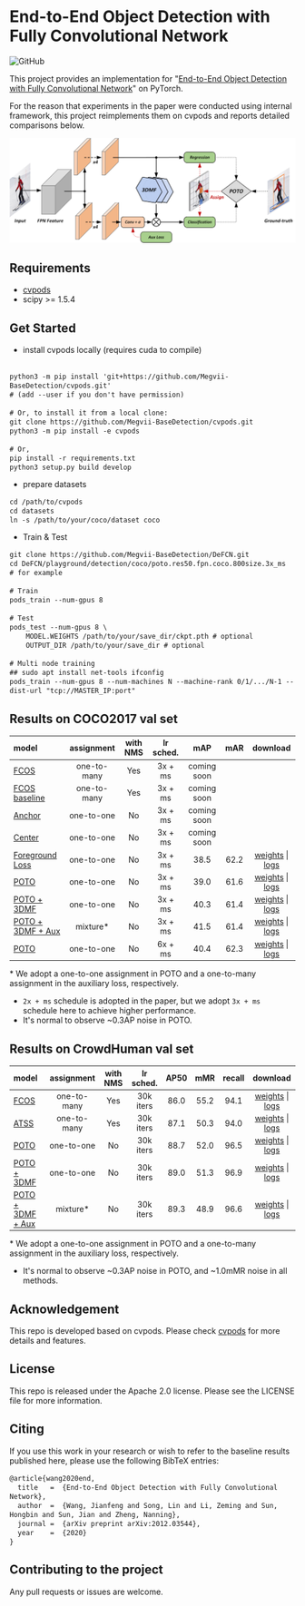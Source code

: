# End-to-End Object Detection with Fully Convolutional Network

![GitHub](https://img.shields.io/github/license/Megvii-BaseDetection/DeFCN)

This project provides an implementation for "[End-to-End Object Detection with Fully Convolutional Network](https://arxiv.org/abs/2012.03544)" on PyTorch.

For the reason that experiments in the paper were conducted using internal framework, this project reimplements them on cvpods and reports detailed comparisons below.

![](./pipeline.png)

## Requirements
* [cvpods](https://github.com/Megvii-BaseDetection/cvpods)
* scipy >= 1.5.4

## Get Started

* install cvpods locally (requires cuda to compile)
```shell

python3 -m pip install 'git+https://github.com/Megvii-BaseDetection/cvpods.git'
# (add --user if you don't have permission)

# Or, to install it from a local clone:
git clone https://github.com/Megvii-BaseDetection/cvpods.git
python3 -m pip install -e cvpods

# Or,
pip install -r requirements.txt
python3 setup.py build develop
```

* prepare datasets
```shell
cd /path/to/cvpods
cd datasets
ln -s /path/to/your/coco/dataset coco
```

* Train & Test
```shell
git clone https://github.com/Megvii-BaseDetection/DeFCN.git
cd DeFCN/playground/detection/coco/poto.res50.fpn.coco.800size.3x_ms  # for example

# Train
pods_train --num-gpus 8

# Test
pods_test --num-gpus 8 \
    MODEL.WEIGHTS /path/to/your/save_dir/ckpt.pth # optional
    OUTPUT_DIR /path/to/your/save_dir # optional

# Multi node training
## sudo apt install net-tools ifconfig
pods_train --num-gpus 8 --num-machines N --machine-rank 0/1/.../N-1 --dist-url "tcp://MASTER_IP:port"

```

## Results on COCO2017 val set

| model | assignment | with NMS | lr sched. | mAP | mAR | download |
|:------|:----------:|:--------:|:---------:|:---:|:---:|:--------:|
| [FCOS](./playground/detection/coco/fcos.res50.fpn.coco.800size.3x_ms) | one-to-many | Yes | 3x + ms | coming soon | | |
| [FCOS baseline](./playground/detection/coco/fcos.res50.fpn.coco.800size.3x_ms.wo_ctrness) | one-to-many | Yes | 3x + ms | coming soon | | |
| [Anchor](./playground/detection/coco/anchor.res50.fpn.coco.800size.3x_ms) | one-to-one | No | 3x + ms | coming soon | | |
| [Center](./playground/detection/coco/center.res50.fpn.coco.800size.3x_ms) | one-to-one | No | 3x + ms | coming soon | | |
| [Foreground Loss](./playground/detection/coco/loss.res50.fpn.coco.800size.3x_ms) | one-to-one | No | 3x + ms | 38.5 | 62.2 | [weights](https://megvii-my.sharepoint.cn/:u:/g/personal/wangjianfeng_megvii_com/EUNLYB_qIRZKlLZ8UAGgO3YBmKtuVrsNA3CVLVFk_NKvKw?e=mbT2kY) \| [logs](https://megvii-my.sharepoint.cn/:u:/g/personal/wangjianfeng_megvii_com/EV43J3LWqVFNqWKKVBb6GOEBjJO7uHj7i1HVWNnAZBu1_g?e=YKfJs9) |
| [POTO](./playground/detection/coco/poto.res50.fpn.coco.800size.3x_ms) | one-to-one | No | 3x + ms | 39.0 | 61.6 | [weights](https://megvii-my.sharepoint.cn/:u:/g/personal/wangjianfeng_megvii_com/ETyzm_Tdl91EiD2JuXP_WTkByMN_peE6hhPTezlpWT4-FQ?e=a3MstA) \| [logs](https://megvii-my.sharepoint.cn/:u:/g/personal/wangjianfeng_megvii_com/Ebinr1lWsuRAnISaR4giC6gBVZ7hEoM5A992QbHsiTJcVg?e=tIR03C) |
| [POTO + 3DMF](./playground/detection/coco/poto.res50.fpn.coco.800size.3x_ms.3dmf) | one-to-one | No | 3x + ms | 40.3 | 61.4 | [weights](https://megvii-my.sharepoint.cn/:u:/g/personal/wangjianfeng_megvii_com/EdyQqSlekf9Avpc4DrHokvABQOVt9T29ISvkUSKlIPkbcA?e=df6D2Y) \| [logs](https://megvii-my.sharepoint.cn/:u:/g/personal/wangjianfeng_megvii_com/EbLZyKkQazNAl-_wjqRSyiMB3g2kygx9HshgL3-el_7wEg?e=6JXyxf) |
| [POTO + 3DMF + Aux](./playground/detection/coco/poto.res50.fpn.coco.800size.3x_ms.3dmf.aux) | mixture\* | No | 3x + ms | 41.5 | 61.4 | [weights](https://megvii-my.sharepoint.cn/:u:/g/personal/wangjianfeng_megvii_com/EYgGs9PXLDVBsRxD7fluh7YBnAndyoOi7KzEdqMkB0vFZg?e=olYUaQ) \| [logs](https://megvii-my.sharepoint.cn/:u:/g/personal/wangjianfeng_megvii_com/EaeB2tlXYmVBoKKtVEtGUOMBuLZNOUQtQ3iTksPdPCFAJw?e=ZwmlDB) |
| [POTO](./playground/detection/coco/poto.res50.fpn.coco.800size.6x_ms) | one-to-one | No | 6x + ms | 40.4 | 62.3 | [weights](https://megvii-my.sharepoint.cn/:u:/g/personal/wangjianfeng_megvii_com/EVL8D2bJ5rRKpMd-urehTMkBjWTk3S3RZAX03Z4dX_hcUg?e=1oRLOg) \| [logs](https://megvii-my.sharepoint.cn/:u:/g/personal/wangjianfeng_megvii_com/EWxKy31_0tdEs4pzKWV8rvIBtli_SW-QvVWf2Cpzz5VwqQ?e=SJCpi1) |

\* We adopt a one-to-one assignment in POTO and a one-to-many assignment in the auxiliary loss, respectively.

- `2x + ms` schedule is adopted in the paper, but we adopt `3x + ms` schedule here to achieve higher performance.
- It's normal to observe ~0.3AP noise in POTO.

## Results on CrowdHuman val set

| model | assignment | with NMS | lr sched. | AP50 | mMR | recall | download |
|:------|:----------:|:--------:|:---------:|:----:|:---:|:------:|:--------:|
| [FCOS](./playground/detection/crowdhuman/fcos.res50.fpn.crowdhuman.800size.30k) | one-to-many | Yes | 30k iters | 86.0 | 55.2 | 94.1 | [weights](https://megvii-my.sharepoint.cn/:u:/g/personal/wangjianfeng_megvii_com/EYDm7cRXaNhKsaQIfF8a3okB2shsPxORtQsA8hlmUI9NjQ?e=eIcsVa) \| [logs](https://megvii-my.sharepoint.cn/:u:/g/personal/wangjianfeng_megvii_com/ESTXovoQaRZHp3XayoZ8XgwB1FUvxnPvUzgO-oqZfoKsXg?e=EWGWUW) |
| [ATSS](./playground/detection/crowdhuman/atss.res50.fpn.crowdhuman.800size.30k) | one-to-many | Yes | 30k iters | 87.1 | 50.3 | 94.0 | [weights](https://megvii-my.sharepoint.cn/:u:/g/personal/wangjianfeng_megvii_com/EYHbdIkq4eRLhJoytZWiipwBC9JYzfdWPl3CFCovEMuRBg?e=25LKYw) \| [logs](https://megvii-my.sharepoint.cn/:u:/g/personal/wangjianfeng_megvii_com/Eb5qjd82AA9PgVNJfnUOK9oBefCamm3qLqMNKTR0VVCETg?e=1JbYab) |
| [POTO](./playground/detection/crowdhuman/poto.res50.fpn.crowdhuman.800size.30k) | one-to-one | No | 30k iters | 88.7 | 52.0 | 96.5 | [weights](https://megvii-my.sharepoint.cn/:u:/g/personal/wangjianfeng_megvii_com/EXZ6XWt7xghIjH2ZoF5srzgBgzunrF18KmDFjDJX5XJTVg?e=hO0a7b) \| [logs](https://megvii-my.sharepoint.cn/:u:/g/personal/wangjianfeng_megvii_com/EVHXlKqh4R1Fr20pvds0gYYB7uTfRyln623HtThNUeuhuA?e=Cv7dIQ) |
| [POTO + 3DMF](./playground/detection/crowdhuman/poto.res50.fpn.crowdhuman.800size.30k.3dmf) | one-to-one | No | 30k iters | 89.0 | 51.3 | 96.9 | [weights](https://megvii-my.sharepoint.cn/:u:/g/personal/wangjianfeng_megvii_com/EefGi-DNV-tNvjhfCLNllqEBa0uib_ZDwZ1jPPb-gW-IzQ?e=0EfCLB) \| [logs](https://megvii-my.sharepoint.cn/:u:/g/personal/wangjianfeng_megvii_com/ER4DWUc_FcZKudgficcvc6kBWcmIW3OB4eTLEqq2OkUvFQ?e=1QsyZK) |
| [POTO + 3DMF + Aux](./playground/detection/crowdhuman/poto.res50.fpn.crowdhuman.800size.30k.3dmf.aux) | mixture\* | No | 30k iters | 89.3 | 48.9 | 96.6 | [weights](https://megvii-my.sharepoint.cn/:u:/g/personal/wangjianfeng_megvii_com/EZSc1mSB495KlDcokhnHGLgBfbUMMZdBOJWPLr4AVrS9_w?e=QAQzd9) \| [logs](https://megvii-my.sharepoint.cn/:u:/g/personal/wangjianfeng_megvii_com/Eei8vxwWwq9Ak8P2kUQ3WsEB7-N2dQBk6U_ck7FQKOKnzA?e=0YSC6v) |

\* We adopt a one-to-one assignment in POTO and a one-to-many assignment in the auxiliary loss, respectively.

- It's normal to observe ~0.3AP noise in POTO, and ~1.0mMR noise in all methods.

## Acknowledgement
This repo is developed based on cvpods. Please check [cvpods](https://github.com/Megvii-BaseDetection/cvpods) for more details and features.

## License
This repo is released under the Apache 2.0 license. Please see the LICENSE file for more information.

## Citing
If you use this work in your research or wish to refer to the baseline results published here, please use the following BibTeX entries:
```
@article{wang2020end,
  title   =  {End-to-End Object Detection with Fully Convolutional Network},
  author  =  {Wang, Jianfeng and Song, Lin and Li, Zeming and Sun, Hongbin and Sun, Jian and Zheng, Nanning},
  journal =  {arXiv preprint arXiv:2012.03544},
  year    =  {2020}
}
```

## Contributing to the project
Any pull requests or issues are welcome.
